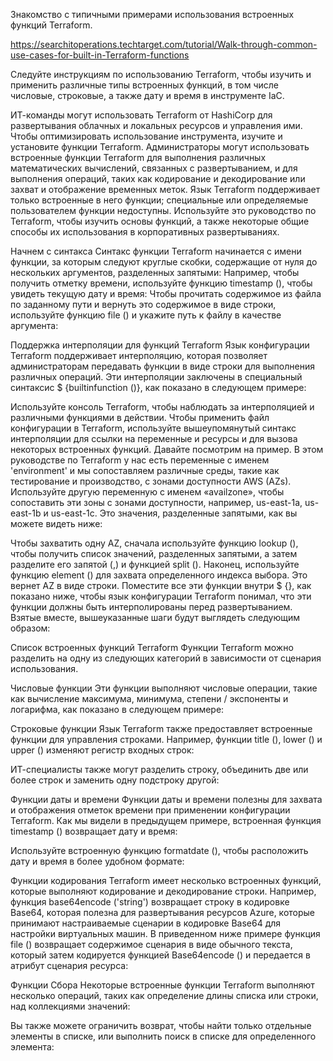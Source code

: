 Знакомство с типичными примерами использования встроенных функций Terraform.

https://searchitoperations.techtarget.com/tutorial/Walk-through-common-use-cases-for-built-in-Terraform-functions

Следуйте инструкциям по использованию Terraform, чтобы изучить и применить различные типы встроенных функций, в том числе числовые, строковые, а также дату и время в инструменте IaC.

ИТ-команды могут использовать Terraform от HashiCorp для развертывания облачных и локальных ресурсов и управления ими. Чтобы оптимизировать использование инструмента, изучите и установите функции Terraform. 
Администраторы могут использовать встроенные функции Terraform для выполнения различных математических вычислений, связанных с развертыванием, и для выполнения операций, таких как кодирование и декодирование или захват и отображение временных меток. Язык Terraform поддерживает только встроенные в него функции; специальные или определяемые пользователем функции недоступны. 
Используйте это руководство по Terraform, чтобы изучить основы функций, а также некоторые общие способы их использования в корпоративных развертываниях.

Начнем с синтакса
Синтакс функции Terraform начинается с имени функции, за которым следуют круглые скобки, содержащие от нуля до нескольких аргументов, разделенных запятыми:
Например, чтобы получить отметку времени, используйте функцию timestamp (), чтобы увидеть текущую дату и время:
Чтобы прочитать содержимое из файла по заданному пути и вернуть это содержимое в виде строки, используйте функцию file () и укажите путь к файлу в качестве аргумента:

Поддержка интерполяции для функций Terraform
Язык конфигурации Terraform поддерживает интерполяцию, которая позволяет администраторам передавать функции в виде строки для выполнения различных операций. Эти интерполяции заключены в специальный синтаксис $ {builtinfunction ()}, как показано в следующем примере:

Используйте консоль Terraform, чтобы наблюдать за интерполяцией и различными функциями в действии. Чтобы применить файл конфигурации в Terraform, используйте вышеупомянутый синтакс интерполяции для ссылки на переменные и ресурсы и для вызова некоторых встроенных функций.
Давайте посмотрим на пример. В этом руководстве по Terraform у нас есть переменные с именем 'environment' и мы сопоставляем различные среды, такие как тестирование и производство, с зонами доступности AWS (AZs). Используйте другую переменную с именем «availzone», чтобы сопоставить эти зоны с зонами доступности, например, us-east-1a, us-east-1b и us-east-1c. Это значения, разделенные запятыми, как вы можете видеть ниже:

Чтобы захватить одну AZ, сначала используйте функцию lookup (), чтобы получить список значений, разделенных запятыми, а затем разделите его запятой (,) и функцией split (). Наконец, используйте функцию element () для захвата определенного индекса выбора. Это вернет AZ в виде строки. Поместите все эти функции внутри $ {}, как показано ниже, чтобы язык конфигурации Terraform понимал, что эти функции должны быть интерполированы перед развертыванием.
Взятые вместе, вышеуказанные шаги будут выглядеть следующим образом:

Список встроенных функций Terraform 
Функции Terraform можно разделить на одну из следующих категорий в зависимости от сценария использования.

Числовые функции 
Эти функции выполняют числовые операции, такие как вычисление максимума, минимума, степени / экспоненты и логарифма, как показано в следующем примере:

Строковые функции 
Язык Terraform также предоставляет встроенные функции для управления строками. Например, функции title (), lower () и upper () изменяют регистр входных строк:

ИТ-специалисты также могут разделить строку, объединить две или более строк и заменить одну подстроку другой:

Функции даты и времени 
Функции даты и времени полезны для захвата и отображения отметок времени при применении конфигурации Terraform. Как мы видели в предыдущем примере, встроенная функция timestamp () возвращает дату и время:

Используйте встроенную функцию formatdate (), чтобы расположить дату и время в более удобном формате:

Функции кодирования 
Terraform имеет несколько встроенных функций, которые выполняют кодирование и декодирование строки. Например, функция base64encode ('string') возвращает строку в кодировке Base64, которая полезна для развертывания ресурсов Azure, которые принимают настраиваемые сценарии в кодировке Base64 для настройки виртуальных машин. В приведенном ниже примере функция file () возвращает содержимое сценария в виде обычного текста, который затем кодируется функцией Base64encode () и передается в атрибут сценария ресурса:

Функции Сбора
Некоторые встроенные функции Terraform выполняют несколько операций, таких как определение длины списка или строки, над коллекциями значений:

Вы также можете ограничить возврат, чтобы найти только отдельные элементы в списке, или выполнить поиск в списке для определенного элемента:
